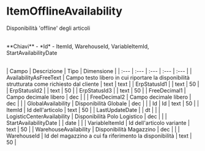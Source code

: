 # ItemOfflineAvailability
Disponibilità 'offline' degli articoli

<br>
**Chiavi**
- *Id*
- ItemId, WarehouseId, VariableItemId, StartAvailabilityDate
<br><br>

| Campo | Descrizione | Tipo | Dimensione | 
| :--- | :--- | :--- | :--- | :--- |
| AvailabilityAsFreeText | Campo testo libero in cui riportare la disponibilità strutturata come richiesto dal cliente | text | text |
| ErpStatusId1 |  | text | 50 |
| ErpStatusId2 |  | text | 50 |
| ErpStatusId3 |  | text | 50 |
| FreeDecimal1 | Campo decimale libero | dec |  |
| FreeDecimal2 | Campo decimale libero | dec |  |
| GlobalAvailability | Disponibilità Globale | dec |  |
| Id | Id | text | 50 |
| ItemId | Id dell'articolo | text | 50 |
| LastUpdateDate |  | dt |  |
| LogisticCenterAvailability | Disponibilità Polo Logistico | dec |  |
| StartAvailabilityDate |  | date |  |
| VariableItemId | Id dell'articolo variante | text | 50 |
| WarehouseAvailability | Disponibilità Magazzino | dec |  |
| WarehouseId | Id del magazzino a cui fa riferimento la disponibilità | text | 50 |

